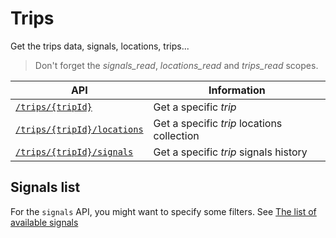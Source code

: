 # Trips

Get the trips data, signals, locations, trips...

> Don't forget the *signals_read*, *locations_read* and *trips_read* scopes.

|API|Information|
|---|---|
|[`/trips/{tripId}`](trip_id.md)|Get a specific *trip*|
|[`/trips/{tripId}/locations`](locations.md)|Get a specific *trip* locations collection|
|[`/trips/{tripId}/signals`](signals.md)|Get a specific *trip* signals history|

## Signals list

For the `signals` API, you might want to specify some filters.
See [The list of available signals](../cars/signals_list.md)